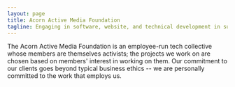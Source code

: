 ```yaml
---
layout: page
title: Acorn Active Media Foundation
tagline: Engaging in software, website, and technical development in support of the global justice movement.
---
```

The Acorn Active Media Foundation is an employee-run tech collective whose members are themselves activists; the projects we work on are chosen based on members' interest in working on them. Our commitment to our clients goes beyond typical business ethics -- we are personally committed to the work that employs us.
